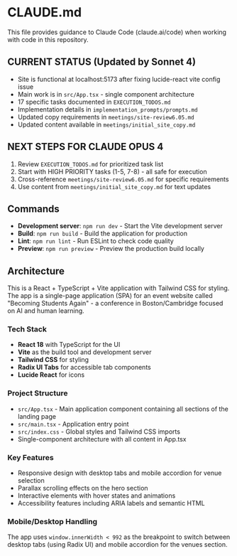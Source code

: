 # CLAUDE.md

This file provides guidance to Claude Code (claude.ai/code) when working with code in this repository.

## CURRENT STATUS (Updated by Sonnet 4)
- Site is functional at localhost:5173 after fixing lucide-react vite config issue
- Main work is in `src/App.tsx` - single component architecture
- 17 specific tasks documented in `EXECUTION_TODOS.md` 
- Implementation details in `implementation_prompts/prompts.md`
- Updated copy requirements in `meetings/site-review6.05.md`
- Updated content available in `meetings/initial_site_copy.md`

## NEXT STEPS FOR CLAUDE OPUS 4
1. Review `EXECUTION_TODOS.md` for prioritized task list
2. Start with HIGH PRIORITY tasks (1-5, 7-8) - all safe for execution
3. Cross-reference `meetings/site-review6.05.md` for specific requirements
4. Use content from `meetings/initial_site_copy.md` for text updates

## Commands

- **Development server**: `npm run dev` - Start the Vite development server
- **Build**: `npm run build` - Build the application for production
- **Lint**: `npm run lint` - Run ESLint to check code quality
- **Preview**: `npm run preview` - Preview the production build locally

## Architecture

This is a React + TypeScript + Vite application with Tailwind CSS for styling. The app is a single-page application (SPA) for an event website called "Becoming Students Again" - a conference in Boston/Cambridge focused on AI and human learning.

### Tech Stack
- **React 18** with TypeScript for the UI
- **Vite** as the build tool and development server
- **Tailwind CSS** for styling
- **Radix UI Tabs** for accessible tab components
- **Lucide React** for icons

### Project Structure
- `src/App.tsx` - Main application component containing all sections of the landing page
- `src/main.tsx` - Application entry point
- `src/index.css` - Global styles and Tailwind CSS imports
- Single-component architecture with all content in App.tsx

### Key Features
- Responsive design with desktop tabs and mobile accordion for venue selection
- Parallax scrolling effects on the hero section
- Interactive elements with hover states and animations
- Accessibility features including ARIA labels and semantic HTML

### Mobile/Desktop Handling
The app uses `window.innerWidth < 992` as the breakpoint to switch between desktop tabs (using Radix UI) and mobile accordion for the venues section.